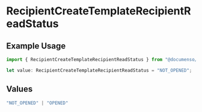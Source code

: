 # RecipientCreateTemplateRecipientReadStatus

## Example Usage

```typescript
import { RecipientCreateTemplateRecipientReadStatus } from "@documenso/sdk-typescript/models/operations";

let value: RecipientCreateTemplateRecipientReadStatus = "NOT_OPENED";
```

## Values

```typescript
"NOT_OPENED" | "OPENED"
```